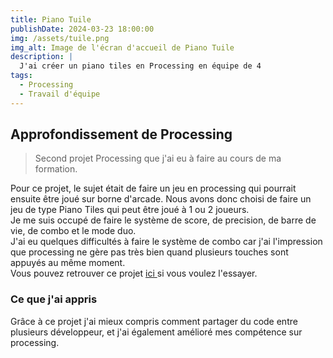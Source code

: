 ```yaml
---
title: Piano Tuile
publishDate: 2024-03-23 18:00:00
img: /assets/tuile.png
img_alt: Image de l'écran d'accueil de Piano Tuile 
description: |
  J'ai créer un piano tiles en Processing en équipe de 4
tags:
  - Processing
  - Travail d'équipe
---
```


## Approfondissement de Processing

> Second projet Processing que j'ai eu à faire au cours de ma formation. 

Pour ce projet, le sujet était de faire un jeu en processing qui pourrait ensuite être joué sur borne d'arcade. Nous avons donc choisi de faire un jeu de type Piano Tiles qui peut être joué à 1 ou 2 joueurs. 
<br>
Je me suis occupé de faire le système de score, de precision, de barre de vie, de combo et le mode duo.  
J'ai eu quelques difficultés à faire le système de combo car j'ai l'impression que processing ne gère pas très bien quand plusieurs touches sont appuyés au même moment. 
<br>
Vous pouvez retrouver ce projet <a href="https://github.com/noahheinrich/Piano-Tuile"> ici </a>si vous voulez l'essayer.

### Ce que j'ai appris
Grâce à ce projet j'ai mieux compris comment partager du code entre plusieurs développeur, et j'ai également amélioré mes compétence sur processing. 